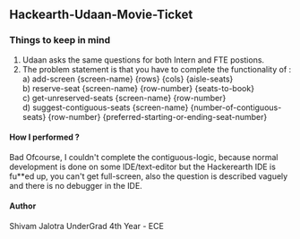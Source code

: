 ## Hackearth-Udaan-Movie-Ticket

### Things to keep in mind
1. Udaan asks the same questions for both Intern and FTE postions.
2. The problem statement is that you have to complete the functionality of :    
    a) add-screen {screen-name} {rows} {cols} {aisle-seats} <br />
    b) reserve-seat {screen-name} {row-number} {seats-to-book} <br />
    c) get-unreserved-seats {screen-name} {row-number} <br />
    d) suggest-contiguous-seats {screen-name} {number-of-contiguous-seats} {row-number} {preferred-starting-or-ending-seat-number} <br />

#### How I performed ?
Bad Ofcourse, I couldn't complete the contiguous-logic, because normal development is done on some IDE/text-editor but the Hackerearth IDE is fu**ed up, you can't get full-screen, also the question is described vaguely and there is no debugger in the IDE.</br>   


#### Author 
Shivam Jalotra 
UnderGrad 4th Year - ECE  
